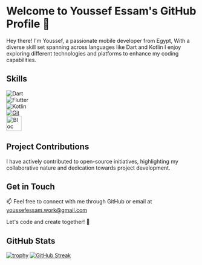 # Welcome to Youssef Essam's GitHub Profile 👋

Hey there! I'm Youssef, a passionate mobile developer from Egypt, With a diverse skill set spanning across languages like Dart and Kotlin I enjoy exploring different technologies and platforms to enhance my coding capabilities.


## Skills
![Dart](https://img.shields.io/badge/-Dart-0175C2?style=for-the-badge&logo=dart&logoColor=white)
<br>
![Flutter](https://img.shields.io/badge/Flutter-02569B?style=for-the-badge&logo=flutter&logoColor=white)
<br>
![Kotlin](https://img.shields.io/badge/Kotlin-7F52FF?style=for-the-badge&logo=Kotlin&logoColor=white)
<br>
[![Git](https://img.shields.io/badge/Git-F05032?style=for-the-badge&logo=git&logoColor=fff)](#)
<br>
<img src="https://1gravity.github.io/Kotlin-Bloc/img/logo.png" height="40" alt="Bloc" />


## Project Contributions
I have actively contributed to open-source initiatives, highlighting my collaborative nature and dedication towards project development.

## Get in Touch
📫 Feel free to connect with me through GitHub or email at youssefessam.work@gmail.com

Let's code and create together! 🚀


## GitHub Stats
[![trophy](https://github-profile-trophy.vercel.app/?username=50sync)](https://github.com/50sync)
[![GitHub Streak](https://streak-stats.demolab.com/?user=50sync)](https://git.io/streak-stats)
